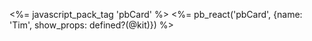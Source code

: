 <%= javascript_pack_tag 'pbCard' %>
<%= pb_react('pbCard', {name: 'Tim', show_props: defined?(@kit)}) %>
